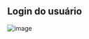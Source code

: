## Login do usuário

![image](https://github.com/user-attachments/assets/50ffcf07-f14f-40a8-8c93-c2021181ec58)
